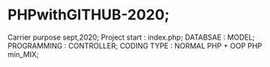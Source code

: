 # PHPwithGITHUB-2020;
Carrier purpose sept,2020;
Project start : index.php;
DATABSAE : MODEL;
PROGRAMMING : CONTROLLER;
CODING TYPE : NORMAL PHP + OOP PHP min_MIX;

